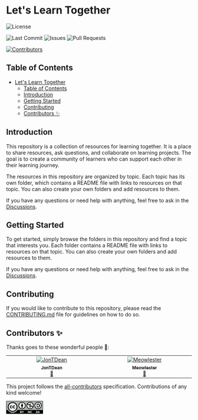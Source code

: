 # Let's Learn Together

![License](https://img.shields.io/badge/license-CC%20BY--NC--SA%204.0-blue.svg)


![Last Commit](https://img.shields.io/badge/github/last-commit/jontdean/dev/letslearntogether)
![Issues](https://img.shields.io/github/issues/jontdean/letslearntogether)
![Pull Requests](https://img.shields.io/badge/github/issues-pr-raw/jontdean/dev/letslearntogether)

[![Contributors](https://img.shields.io/badge/all_contributors-1-orange.svg?style=flat-square)](#contributors-)


## Table of Contents

- [Let's Learn Together](#lets-learn-together)
	- [Table of Contents](#table-of-contents)
	- [Introduction](#introduction)
	- [Getting Started](#getting-started)
	- [Contributing](#contributing)
	- [Contributors ✨](#contributors-)

## Introduction

This repository is a collection of resources for learning together. It is a place to share resources, ask questions, and collaborate on learning projects. The goal is to create a community of learners who can support each other in their learning journey.

The resources in this repository are organized by topic. Each topic has its own folder, which contains a README file with links to resources on that topic. You can also create your own folders and add resources to them.

If you have any questions or need help with anything, feel free to ask in the [Discussions]().

## Getting Started

To get started, simply browse the folders in this repository and find a topic that interests you. Each folder contains a README file with links to resources on that topic. You can also create your own folders and add resources to them.

If you have any questions or need help with anything, feel free to ask in the [Discussions]().

## Contributing

If you would like to contribute to this repository, please read the [CONTRIBUTING.md]() file for guidelines on how to do so.

## Contributors ✨

Thanks goes to these wonderful people 💼:

<!-- ALL-CONTRIBUTORS-LIST:START - Do not remove or modify this section -->
<!-- prettier-ignore-start -->
<!-- markdownlint-disable -->
<table>
  <tbody>
    <tr>
      <td align="center" valign="top" width="14.28%"><a href="https://github.com/JonTDean"><img src="https://avatars.githubusercontent.com/u/32342753?v=4?s=100" width="100px;" alt="JonTDean"/><br /><sub><b>JonTDean</b></sub></a><br /><a href="#projectManagement-JonTDean" title="Project Management">📆</a></td>
      <td align="center" valign="top" width="14.28%"><a href="https://github.com/Meowlester"><img src="https://avatars.githubusercontent.com/u/137238814?v=4?s=100" width="100px;" alt="Meowlester"/><br /><sub><b>Meowlester</b></sub></a><br /><a href="#projectManagement-Meowlester" title="Project Management">📆</a></td>
    </tr>
  </tbody>
</table>

<!-- markdownlint-restore -->
<!-- prettier-ignore-end -->

<!-- ALL-CONTRIBUTORS-LIST:END -->

This project follows the [all-contributors](https://github.com/all-contributors/all-contributors) specification. Contributions of any kind welcome!

![CC BY-NC-SA 4.0](/media/images/logos/cc-nc-sa-logo.png)